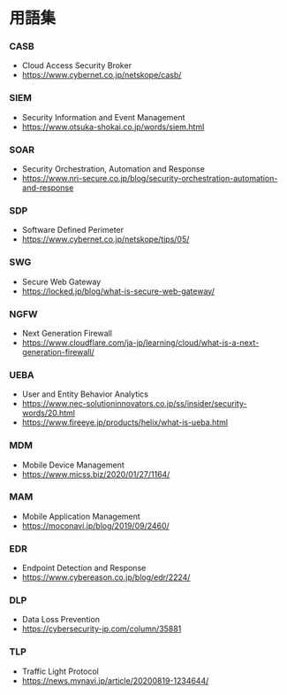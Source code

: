 # 用語集

### CASB

- Cloud Access Security Broker
- https://www.cybernet.co.jp/netskope/casb/

### SIEM

- Security Information and Event Management
- https://www.otsuka-shokai.co.jp/words/siem.html

### SOAR

- Security Orchestration, Automation and Response
- https://www.nri-secure.co.jp/blog/security-orchestration-automation-and-response

### SDP

- Software Defined Perimeter
- https://www.cybernet.co.jp/netskope/tips/05/

### SWG

- Secure Web Gateway
- https://locked.jp/blog/what-is-secure-web-gateway/

### NGFW

- Next Generation Firewall
- https://www.cloudflare.com/ja-jp/learning/cloud/what-is-a-next-generation-firewall/

### UEBA

- User and Entity Behavior Analytics
- https://www.nec-solutioninnovators.co.jp/ss/insider/security-words/20.html
- https://www.fireeye.jp/products/helix/what-is-ueba.html

### MDM

- Mobile Device Management
- https://www.micss.biz/2020/01/27/1164/

### MAM

- Mobile Application Management
- https://moconavi.jp/blog/2019/09/2460/

### EDR

- Endpoint Detection and Response
- https://www.cybereason.co.jp/blog/edr/2224/

### DLP

- Data Loss Prevention
- https://cybersecurity-jp.com/column/35881

### TLP

- Traffic Light Protocol
- https://news.mynavi.jp/article/20200819-1234644/
